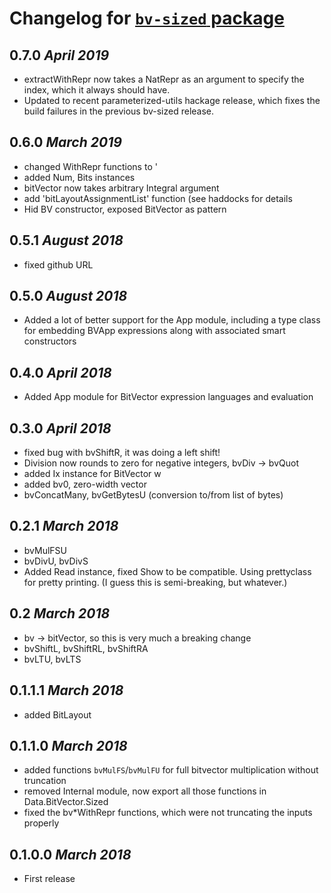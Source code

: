 # Changelog for [`bv-sized` package](http://hackage.haskell.org/package/bv-sized)

## 0.7.0 *April 2019*
  * extractWithRepr now takes a NatRepr as an argument to specify the index, which it
    always should have.
  * Updated to recent parameterized-utils hackage release, which fixes the build
    failures in the previous bv-sized release.

## 0.6.0 *March 2019*
  * changed WithRepr functions to '
  * added Num, Bits instances
  * bitVector now takes arbitrary Integral argument
  * add 'bitLayoutAssignmentList' function (see haddocks for details
  * Hid BV constructor, exposed BitVector as pattern

## 0.5.1 *August 2018*
  * fixed github URL

## 0.5.0 *August 2018*
  * Added a lot of better support for the App module, including a type class for
    embedding BVApp expressions along with associated smart constructors

## 0.4.0 *April 2018*
  * Added App module for BitVector expression languages and evaluation

## 0.3.0 *April 2018*
  * fixed bug with bvShiftR, it was doing a left shift!
  * Division now rounds to zero for negative integers, bvDiv -> bvQuot
  * added Ix instance for BitVector w
  * added bv0, zero-width vector
  * bvConcatMany, bvGetBytesU (conversion to/from list of bytes)

## 0.2.1 *March 2018*
  * bvMulFSU
  * bvDivU, bvDivS
  * Added Read instance, fixed Show to be compatible. Using prettyclass for
    pretty printing. (I guess this is semi-breaking, but whatever.)

## 0.2 *March 2018*
  * bv -> bitVector, so this is very much a breaking change
  * bvShiftL, bvShiftRL, bvShiftRA
  * bvLTU, bvLTS

## 0.1.1.1 *March 2018*
  * added BitLayout

## 0.1.1.0 *March 2018*
  * added functions `bvMulFS`/`bvMulFU` for full bitvector multiplication
    without truncation
  * removed Internal module, now export all those functions in Data.BitVector.Sized
  * fixed the bv*WithRepr functions, which were not truncating the inputs properly

## 0.1.0.0 *March 2018*
  * First release
